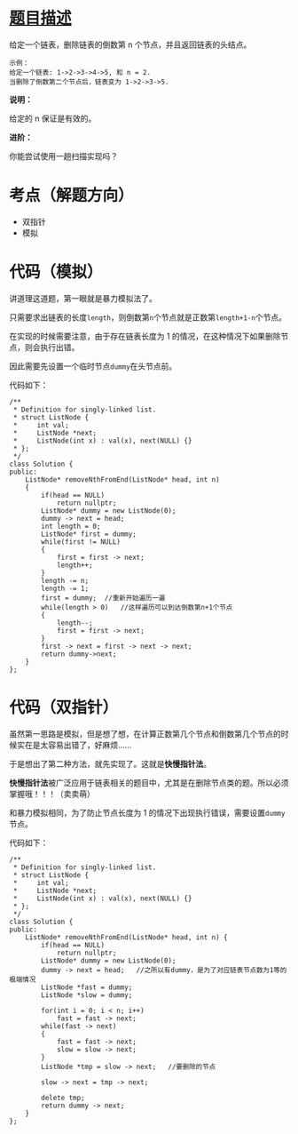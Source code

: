 # [题目描述](https://leetcode-cn.com/problems/remove-nth-node-from-end-of-list/)

给定一个链表，删除链表的倒数第 n 个节点，并且返回链表的头结点。

```
示例：
给定一个链表: 1->2->3->4->5, 和 n = 2.
当删除了倒数第二个节点后，链表变为 1->2->3->5.
```

**说明：**

给定的 n 保证是有效的。

**进阶：**

你能尝试使用一趟扫描实现吗？

# 考点（解题方向）

- 双指针
- 模拟

# 代码（模拟）

讲道理这道题，第一眼就是暴力模拟法了。

只需要求出链表的长度`length`，则倒数第`n`个节点就是正数第`length+1-n`个节点。

在实现的时候需要注意，由于存在链表长度为 1 的情况，在这种情况下如果删除节点，则会执行出错。

因此需要先设置一个临时节点`dummy`在头节点前。

代码如下：

```
/**
 * Definition for singly-linked list.
 * struct ListNode {
 *     int val;
 *     ListNode *next;
 *     ListNode(int x) : val(x), next(NULL) {}
 * };
 */
class Solution {
public:
    ListNode* removeNthFromEnd(ListNode* head, int n)
    {
        if(head == NULL)
            return nullptr;
        ListNode* dummy = new ListNode(0);
        dummy -> next = head;
        int length = 0;
        ListNode* first = dummy;
        while(first != NULL)
        {
            first = first -> next;
            length++;
        }
        length -= n;
        length -= 1;
        first = dummy;  //重新开始遍历一遍
        while(length > 0)   //这样遍历可以到达倒数第n+1个节点
        {
            length--;
            first = first -> next;
        }
        first -> next = first -> next -> next;
        return dummy->next;
    }
};
```

# 代码（双指针）

虽然第一思路是模拟，但是想了想，在计算正数第几个节点和倒数第几个节点的时候实在是太容易出错了，好麻烦......

于是想出了第二种方法，就先实现了。这就是**快慢指针法**。

**快慢指针法**被广泛应用于链表相关的题目中，尤其是在删除节点类的题。所以必须掌握哦！！！（卖卖萌）

和暴力模拟相同，为了防止节点长度为 1 的情况下出现执行错误，需要设置`dummy`节点。

代码如下：

```
/**
 * Definition for singly-linked list.
 * struct ListNode {
 *     int val;
 *     ListNode *next;
 *     ListNode(int x) : val(x), next(NULL) {}
 * };
 */
class Solution {
public:
    ListNode* removeNthFromEnd(ListNode* head, int n) {
        if(head == NULL)
            return nullptr;
        ListNode* dummy = new ListNode(0);
        dummy -> next = head;   //之所以有dummy，是为了对应链表节点数为1等的极端情况
        ListNode *fast = dummy;
        ListNode *slow = dummy;

        for(int i = 0; i < n; i++)
            fast = fast -> next;
        while(fast -> next)
        {
            fast = fast -> next;
            slow = slow -> next;
        }
        ListNode *tmp = slow -> next;   //要删除的节点

        slow -> next = tmp -> next;

        delete tmp;
        return dummy -> next;
    }
};
```
